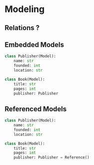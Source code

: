 # Modeling

## Relations ?

## Embedded Models

```python hl_lines="1 9"
class Publisher(Model):
    name: str
    founded: int
    location: str

class Book(Model):
    title: str
    pages: int
    publisher: Publisher
```

## Referenced Models

```python hl_lines="9"
class Publisher(Model):
    name: str
    founded: int
    location: str

class Book(Model):
    title: str
    pages: int
    publisher: Publisher = Reference()
```
